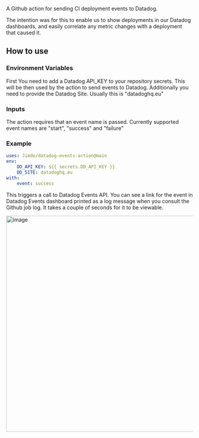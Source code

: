 A Github action for sending CI deployment events to Datadog.

The intention was for this to enable us to show deployments in our Datadog dashboards, and easily correlate any metric changes with a deployment that caused it.

## How to use

### Environment Variables

First You need to add a Datadog API_KEY to your repository secrets. This will be then used by the action to send events to Datadog. Additionally you need to provide the Datadog Site. Usually this is "datadoghq.eu"

### Inputs

The action requires that an event name is passed. Currently supported event names are "start", "success" and "failure"

### Example

```yml
uses: Jimdo/datadog-events-action@main
env:
    DD_API_KEY: ${{ secrets.DD_API_KEY }}
    DD_SITE: datadoghq.eu
with:
    event: success
```

This triggers a call to Datadog Events API. You can see a link for the event in Datadog Events dashboard printed as a log message when you consult the Github job log. It takes a couple of seconds for it to be viewable.

<img width="583" alt="image" src="https://user-images.githubusercontent.com/45166849/199921939-b89dae84-1a9b-4f5c-b612-b51745736f51.png">
